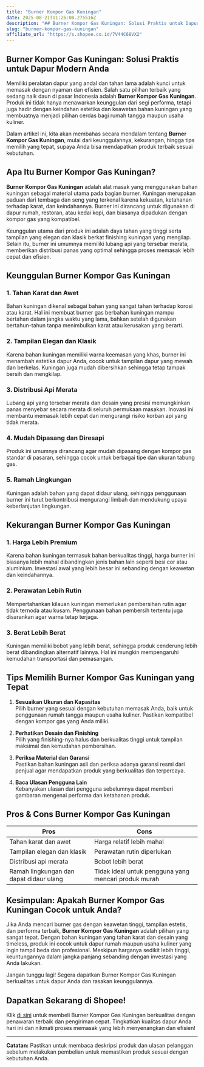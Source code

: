 ```yaml
---
title: "Burner Kompor Gas Kuningan"
date: 2025-08-21T11:26:08.275516Z
description: "## Burner Kompor Gas Kuningan: Solusi Praktis untuk Dapur Modern Anda..."
slug: "burner-kompor-gas-kuningan"
affiliate_url: "https://s.shopee.co.id/7V44C68VX2"
---
```

## Burner Kompor Gas Kuningan: Solusi Praktis untuk Dapur Modern Anda

Memiliki peralatan dapur yang andal dan tahan lama adalah kunci untuk memasak dengan nyaman dan efisien. Salah satu pilihan terbaik yang sedang naik daun di pasar Indonesia adalah **Burner Kompor Gas Kuningan**. Produk ini tidak hanya menawarkan keunggulan dari segi performa, tetapi juga hadir dengan keindahan estetika dan keawetan bahan kuningan yang membuatnya menjadi pilihan cerdas bagi rumah tangga maupun usaha kuliner. 

Dalam artikel ini, kita akan membahas secara mendalam tentang **Burner Kompor Gas Kuningan**, mulai dari keunggulannya, kekurangan, hingga tips memilih yang tepat, supaya Anda bisa mendapatkan produk terbaik sesuai kebutuhan.

## Apa Itu Burner Kompor Gas Kuningan?

**Burner Kompor Gas Kuningan** adalah alat masak yang menggunakan bahan kuningan sebagai material utama pada bagian burner. Kuningan merupakan paduan dari tembaga dan seng yang terkenal karena kekuatan, ketahanan terhadap karat, dan keindahannya. Burner ini dirancang untuk digunakan di dapur rumah, restoran, atau kedai kopi, dan biasanya dipadukan dengan kompor gas yang kompatibel.

Keunggulan utama dari produk ini adalah daya tahan yang tinggi serta tampilan yang elegan dan klasik berkat finishing kuningan yang mengilap. Selain itu, burner ini umumnya memiliki lubang api yang tersebar merata, memberikan distribusi panas yang optimal sehingga proses memasak lebih cepat dan efisien.

## Keunggulan Burner Kompor Gas Kuningan

### 1. Tahan Karat dan Awet

Bahan kuningan dikenal sebagai bahan yang sangat tahan terhadap korosi atau karat. Hal ini membuat burner gas berbahan kuningan mampu bertahan dalam jangka waktu yang lama, bahkan setelah digunakan bertahun-tahun tanpa menimbulkan karat atau kerusakan yang berarti.

### 2. Tampilan Elegan dan Klasik

Karena bahan kuningan memiliki warna keemasan yang khas, burner ini menambah estetika dapur Anda, cocok untuk tampilan dapur yang mewah dan berkelas. Kuningan juga mudah dibersihkan sehingga tetap tampak bersih dan mengkilap.

### 3. Distribusi Api Merata

Lubang api yang tersebar merata dan desain yang presisi memungkinkan panas menyebar secara merata di seluruh permukaan masakan. Inovasi ini membantu memasak lebih cepat dan mengurangi risiko korban api yang tidak merata.

### 4. Mudah Dipasang dan Diresapi

Produk ini umumnya dirancang agar mudah dipasang dengan kompor gas standar di pasaran, sehingga cocok untuk berbagai tipe dan ukuran tabung gas.

### 5. Ramah Lingkungan

Kuningan adalah bahan yang dapat didaur ulang, sehingga penggunaan burner ini turut berkontribusi mengurangi limbah dan mendukung upaya keberlanjutan lingkungan.

## Kekurangan Burner Kompor Gas Kuningan

### 1. Harga Lebih Premium

Karena bahan kuningan termasuk bahan berkualitas tinggi, harga burner ini biasanya lebih mahal dibandingkan jenis bahan lain seperti besi cor atau aluminium. Investasi awal yang lebih besar ini sebanding dengan keawetan dan keindahannya.

### 2. Perawatan Lebih Rutin

Mempertahankan kilauan kuningan memerlukan pembersihan rutin agar tidak ternoda atau kusam. Penggunaan bahan pembersih tertentu juga disarankan agar warna tetap terjaga.

### 3. Berat Lebih Berat

Kuningan memiliki bobot yang lebih berat, sehingga produk cenderung lebih berat dibandingkan alternatif lainnya. Hal ini mungkin mempengaruhi kemudahan transportasi dan pemasangan.

## Tips Memilih Burner Kompor Gas Kuningan yang Tepat

1. **Sesuaikan Ukuran dan Kapasitas**  
Pilih burner yang sesuai dengan kebutuhan memasak Anda, baik untuk penggunaan rumah tangga maupun usaha kuliner. Pastikan kompatibel dengan kompor gas yang Anda miliki.

2. **Perhatikan Desain dan Finishing**  
Pilih yang finishing-nya halus dan berkualitas tinggi untuk tampilan maksimal dan kemudahan pembersihan.

3. **Periksa Material dan Garansi**  
Pastikan bahan kuningan asli dan periksa adanya garansi resmi dari penjual agar mendapatkan produk yang berkualitas dan terpercaya.

4. **Baca Ulasan Pengguna Lain**  
Kebanyakan ulasan dari pengguna sebelumnya dapat memberi gambaran mengenai performa dan ketahanan produk.

## Pros & Cons Burner Kompor Gas Kuningan

| **Pros** | **Cons** |
|---|---|
| Tahan karat dan awet | Harga relatif lebih mahal |
| Tampilan elegan dan klasik | Perawatan rutin diperlukan |
| Distribusi api merata | Bobot lebih berat |
| Ramah lingkungan dan dapat didaur ulang | Tidak ideal untuk pengguna yang mencari produk murah |

## Kesimpulan: Apakah Burner Kompor Gas Kuningan Cocok untuk Anda?

Jika Anda mencari burner gas dengan keawetan tinggi, tampilan estetis, dan performa terbaik, **Burner Kompor Gas Kuningan** adalah pilihan yang sangat tepat. Dengan bahan kuningan yang tahan karat dan desain yang timeless, produk ini cocok untuk dapur rumah maupun usaha kuliner yang ingin tampil beda dan profesional. Meskipun harganya sedikit lebih tinggi, keuntungannya dalam jangka panjang sebanding dengan investasi yang Anda lakukan.

Jangan tunggu lagi! Segera dapatkan Burner Kompor Gas Kuningan berkualitas untuk dapur Anda dan rasakan keunggulannya.

## Dapatkan Sekarang di Shopee!

Klik [di sini](https://s.shopee.co.id/7V44C68VX2) untuk membeli Burner Kompor Gas Kuningan berkualitas dengan penawaran terbaik dan pengiriman cepat. Tingkatkan kualitas dapur Anda hari ini dan nikmati proses memasak yang lebih menyenangkan dan efisien!

---

**Catatan:** Pastikan untuk membaca deskripsi produk dan ulasan pelanggan sebelum melakukan pembelian untuk memastikan produk sesuai dengan kebutuhan Anda.